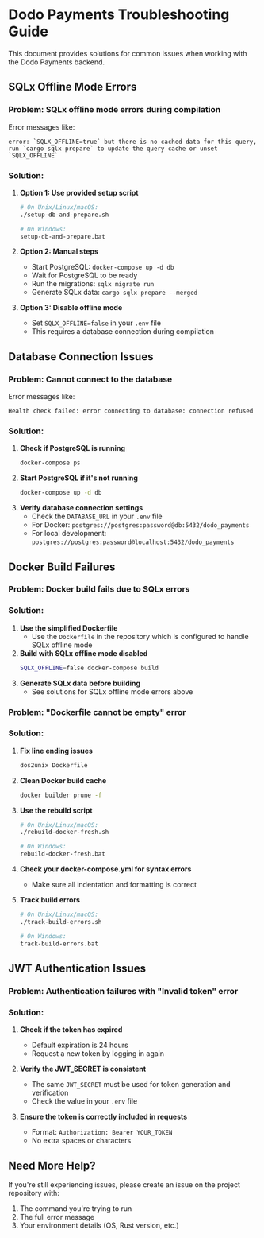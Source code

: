 # Dodo Payments Troubleshooting Guide

This document provides solutions for common issues when working with the Dodo Payments backend.

## SQLx Offline Mode Errors

### Problem: SQLx offline mode errors during compilation

Error messages like:

```
error: `SQLX_OFFLINE=true` but there is no cached data for this query, run `cargo sqlx prepare` to update the query cache or unset `SQLX_OFFLINE`
```

### Solution:

1. **Option 1: Use provided setup script**

   ```bash
   # On Unix/Linux/macOS:
   ./setup-db-and-prepare.sh

   # On Windows:
   setup-db-and-prepare.bat
   ```

2. **Option 2: Manual steps**
   - Start PostgreSQL: `docker-compose up -d db`
   - Wait for PostgreSQL to be ready
   - Run the migrations: `sqlx migrate run`
   - Generate SQLx data: `cargo sqlx prepare --merged`
3. **Option 3: Disable offline mode**
   - Set `SQLX_OFFLINE=false` in your `.env` file
   - This requires a database connection during compilation

## Database Connection Issues

### Problem: Cannot connect to the database

Error messages like:

```
Health check failed: error connecting to database: connection refused
```

### Solution:

1. **Check if PostgreSQL is running**
   ```bash
   docker-compose ps
   ```
2. **Start PostgreSQL if it's not running**
   ```bash
   docker-compose up -d db
   ```
3. **Verify database connection settings**
   - Check the `DATABASE_URL` in your `.env` file
   - For Docker: `postgres://postgres:password@db:5432/dodo_payments`
   - For local development: `postgres://postgres:password@localhost:5432/dodo_payments`

## Docker Build Failures

### Problem: Docker build fails due to SQLx errors

### Solution:

1. **Use the simplified Dockerfile**
   - Use the `Dockerfile` in the repository which is configured to handle SQLx offline mode
2. **Build with SQLx offline mode disabled**
   ```bash
   SQLX_OFFLINE=false docker-compose build
   ```
3. **Generate SQLx data before building**
   - See solutions for SQLx offline mode errors above

### Problem: "Dockerfile cannot be empty" error

### Solution:

1. **Fix line ending issues**

   ```bash
   dos2unix Dockerfile
   ```

2. **Clean Docker build cache**

   ```bash
   docker builder prune -f
   ```

3. **Use the rebuild script**

   ```bash
   # On Unix/Linux/macOS:
   ./rebuild-docker-fresh.sh

   # On Windows:
   rebuild-docker-fresh.bat
   ```

4. **Check your docker-compose.yml for syntax errors**
   - Make sure all indentation and formatting is correct
5. **Track build errors**

   ```bash
   # On Unix/Linux/macOS:
   ./track-build-errors.sh

   # On Windows:
   track-build-errors.bat
   ```

## JWT Authentication Issues

### Problem: Authentication failures with "Invalid token" error

### Solution:

1. **Check if the token has expired**
   - Default expiration is 24 hours
   - Request a new token by logging in again
2. **Verify the JWT_SECRET is consistent**

   - The same `JWT_SECRET` must be used for token generation and verification
   - Check the value in your `.env` file

3. **Ensure the token is correctly included in requests**
   - Format: `Authorization: Bearer YOUR_TOKEN`
   - No extra spaces or characters

## Need More Help?

If you're still experiencing issues, please create an issue on the project repository with:

1. The command you're trying to run
2. The full error message
3. Your environment details (OS, Rust version, etc.)
